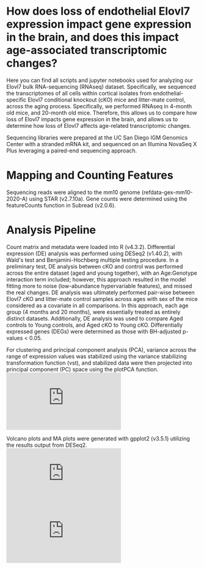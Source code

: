 # How does loss of endothelial Elovl7 expression impact gene expression in the brain, and does this impact age-associated transcriptomic changes?
Here you can find all scripts and jupyter notebooks used for analyzing our Elovl7 bulk RNA-sequencing (RNAseq) dataset. Specifically, we sequenced the transcriptomes of all cells within cortical isolates from endothelial-specific Elovl7 conditional knockout (cKO) mice and litter-mate control, across the aging process. Specifically, we performed RNAseq in 4-month old mice, and 20-month old mice. Therefore, this allows us to compare how loss of Elovl7 impacts gene expression in the brain, and allows us to determine how loss of Elovl7 affects age-related transcriptomic changes.

Sequencing libraries were prepared at the UC San Diego IGM Genomics Center with a stranded mRNA kit, and sequenced on an Illumina NovaSeq X Plus leveraging a paired-end sequencing approach. 

# Mapping and Counting Features
Sequencing reads were aligned to the mm10 genome (refdata-gex-mm10-2020-A) using STAR (v2.7.10a). Gene counts were determined using the featureCounts function in Subread (v2.0.6).

# Analysis Pipeline 
Count matrix and metadata were loaded into R (v4.3.2). Differential expression (DE) analysis was performed using DESeq2 (v1.40.2), with Wald's test and Benjamini-Hochberg multiple testing procedure. In a preliminary test, DE analysis between cKO and control was performed across the entire dataset (aged and young together), with an Age:Genotype interaction term included; however, this approach resulted in the model fitting more to noise (low-abundance hypervariable features), and missed the real changes. DE analysis was ultimately performed pair-wise between Elovl7 cKO and litter-mate control samples across ages with sex of the mice considered as a covariate in all comparisons. In this approach, each age group (4 months and 20 months), were essentially treated as entirely distinct datasets. Additionally, DE analysis was used to compare Aged controls to Young controls, and Aged cKO to Young cKO. Differentially expressed genes (DEGs) were determined as those with BH-adjusted p-values < 0.05.    

For clustering and principal component analysis (PCA), variance across the range of expression values was stabilized using the variance stabilizing transformation function (vst), and stabilized data were then projected into principal component (PC) space using the plotPCA function. 
![PCA.pdf](https://github.com/user-attachments/files/21025935/PCA.pdf)

Volcano plots and MA plots were generated with gpplot2 (v3.5.1) utilizing the results output from DESeq2.
![Volcano_Ctrl_AgedvsYoung.pdf](https://github.com/user-attachments/files/21025940/Volcano_Ctrl_AgedvsYoung.pdf)
![MA_Ctrl_AgedvsYoung.pdf](https://github.com/user-attachments/files/21025943/MA_Ctrl_AgedvsYoung.pdf)
